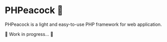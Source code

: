 # PHPeacock 🦚

PHPeacock is a light and easy-to-use PHP framework for web application.

🚧 Work in progress… 🚧
